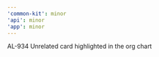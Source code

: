 ```yaml
---
'common-kit': minor
'api': minor
'app': minor
---
```


AL-934 Unrelated card highlighted in the org chart
